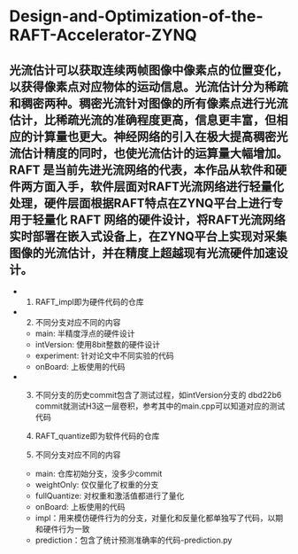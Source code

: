 # Design-and-Optimization-of-the-RAFT-Accelerator-ZYNQ
光流估计可以获取连续两帧图像中像素点的位置变化，以获得像素点对应物体的运动信息。光流估计分为稀疏和稠密两种。稠密光流针对图像的所有像素点进行光流估计，比稀疏光流的准确程度更高，信息更丰富，但相应的计算量也更大。神经网络的引入在极大提高稠密光流估计精度的同时，也使光流估计的运算量大幅增加。RAFT 是当前先进光流网络的代表，本作品从软件和硬件两方面入手，软件层面对RAFT光流网络进行轻量化处理，硬件层面根据RAFT特点在ZYNQ平台上进行专用于轻量化 RAFT 网络的硬件设计，将RAFT光流网络实时部署在嵌入式设备上，在ZYNQ平台上实现对采集图像的光流估计，并在精度上超越现有光流硬件加速设计。
-
- 1. RAFT_impl即为硬件代码的仓库
  
- 2. 不同分支对应不同的内容
  - main: 半精度浮点的硬件设计
  - intVersion: 使用8bit整数的硬件设计
  - experiment: 针对论文中不同实验的代码
  - onBoard: 上板使用的代码

- 3. 不同分支的历史commit包含了测试过程，如intVersion分支的 dbd22b6 commit就测试H3这一层卷积，参考其中的main.cpp可以知道对应的测试代码
 
  1. RAFT_quantize即为软件代码的仓库

  2. 不同分支对应不同的内容

  - main: 仓库初始分支，没多少commit
  - weightOnly: 仅仅量化了权重的分支
  - fullQuantize: 对权重和激活值都进行了量化
  - onBoard: 上板使用的代码
  - impl：用来模仿硬件行为的分支，对量化和反量化都单独写了代码，以期和硬件行为一致
  - prediction：包含了统计预测准确率的代码-prediction.py
